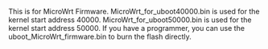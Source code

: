 This is for MicroWrt Firmware.
MicroWrt_for_uboot40000.bin is used for the kernel start address 40000.
MicroWrt_for_uboot50000.bin is used for the kernel start address 50000.
If you have a programmer, you can use the uboot_MicroWrt_firmware.bin to burn the flash directly.
